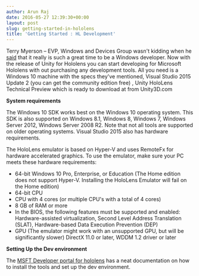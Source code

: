 ```yaml
---
author: Arun Raj
date: 2016-05-27 12:39:30+00:00
layout: post
slug: getting-started-in-hololens
title: 'Getting Started : HL Development'
---
```


Terry Myerson – EVP, Windows and Devices Group wasn't kidding when he [said](https://news.microsoft.com/speeches/satya-nadella-and-terry-myerson-build-2016/) that it really is such a great time to be a Windows developer. Now with the release of Unity for Hololens you can start developing for Microsoft Hololens with out purchasing any development tools. All you need is a Windows 10 machine with the specs they've mentioned, Visual Studio 2015 Update 2 (you can get the community edition free) , Unity HoloLens Technical Preview which is ready to download at from Unity3D.com

**System requirements**

The Windows 10 SDK works best on the Windows 10 operating system. This SDK is also supported on Windows 8.1, Windows 8, Windows 7, Windows Server 2012, Windows Server 2008 R2. Note that not all tools are supported on older operating systems. Visual Studio 2015 also has hardware requirements.

The HoloLens emulator is based on Hyper-V and uses RemoteFx for hardware accelerated graphics. To use the emulator, make sure your PC meets these hardware requirements:

* 64-bit Windows 10 Pro, Enterprise, or Education (The Home edition does not support Hyper-V. Installing the HoloLens Emulator will fail on the Home edition)
* 64-bit CPU
* CPU with 4 cores (or multiple CPU's with a total of 4 cores)
* 8 GB of RAM or more
* In the BIOS, the following features must be supported and enabled:
    Hardware-assisted virtualization,
    Second Level Address Translation (SLAT),
    Hardware-based Data Execution Prevention (DEP)
* GPU (The emulator might work with an unsupported GPU, but will be significantly slower)
     DirectX 11.0 or later,
     WDDM 1.2 driver or later

**Setting Up the Dev environment**

The [MSFT Developer portal for hololens](https://developer.microsoft.com/en-us/windows/holographic/install_the_tools) has a neat documentation on how to install the tools and set up the dev environment. 